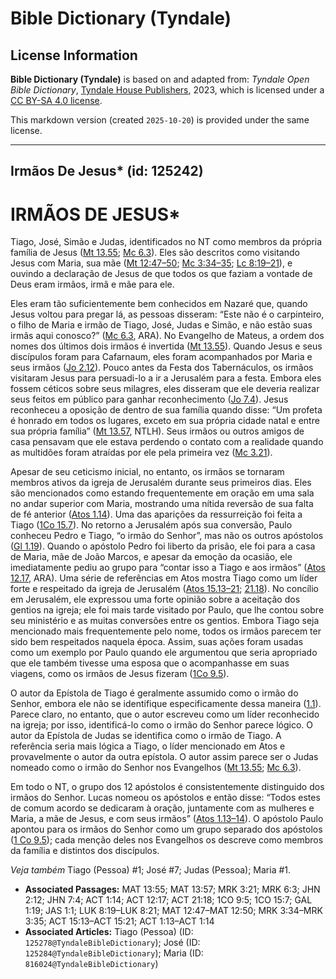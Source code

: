 # Bible Dictionary (Tyndale)

## License Information

**Bible Dictionary (Tyndale)** is based on and adapted from: _Tyndale Open Bible Dictionary_, [Tyndale House Publishers](https://tyndaleopenresources.com/), 2023, which is licensed under a [CC BY-SA 4.0 license](https://creativecommons.org/licenses/by-sa/4.0/legalcode.en).

This markdown version (created `2025-10-20`) is provided under the same license.



--------------------------------

## Irmãos De Jesus* (id: 125242)

IRMÃOS DE JESUS\*
=================

Tiago, José, Simão e Judas, identificados no NT como membros da própria família de Jesus ([Mt 13\.55](https://ref.ly/Matt13:55); [Mc 6\.3](https://ref.ly/Mark6:3)). Eles são descritos como visitando Jesus com Maria, sua mãe ([Mt 12:47–50](https://ref.ly/Matt12:47-Matt12:50); [Mc 3:34–35](https://ref.ly/Mark3:34-Mark3:35); [Lc 8:19–21](https://ref.ly/Luke8:19-Luke8:21)), e ouvindo a declaração de Jesus de que todos os que faziam a vontade de Deus eram irmãos, irmã e mãe para ele.

Eles eram tão suficientemente bem conhecidos em Nazaré que, quando Jesus voltou para pregar lá, as pessoas disseram: “Este não é o carpinteiro, o filho de Maria e irmão de Tiago, José, Judas e Simão, e não estão suas irmãs aqui conosco?” ([Mc 6\.3](https://ref.ly/Mark6:3), ARA). No Evangelho de Mateus, a ordem dos nomes dos últimos dois irmãos é invertida ([Mt 13\.55](https://ref.ly/Matt13:55)). Quando Jesus e seus discípulos foram para Cafarnaum, eles foram acompanhados por Maria e seus irmãos ([Jo 2\.12](https://ref.ly/John2:12)). Pouco antes da Festa dos Tabernáculos, os irmãos visitaram Jesus para persuadi\-lo a ir a Jerusalém para a festa. Embora eles fossem céticos sobre seus milagres, eles disseram que ele deveria realizar seus feitos em público para ganhar reconhecimento ([Jo 7\.4](https://ref.ly/John7:4)). Jesus reconheceu a oposição de dentro de sua família quando disse: “Um profeta é honrado em todos os lugares, exceto em sua própria cidade natal e entre sua própria família” ([Mt 13\.57](https://ref.ly/Matt13:57), NTLH). Seus irmãos ou outros amigos de casa pensavam que ele estava perdendo o contato com a realidade quando as multidões foram atraídas por ele pela primeira vez ([Mc 3\.21](https://ref.ly/Mark3:21)).

Apesar de seu ceticismo inicial, no entanto, os irmãos se tornaram membros ativos da igreja de Jerusalém durante seus primeiros dias. Eles são mencionados como estando frequentemente em oração em uma sala no andar superior com Maria, mostrando uma nítida reversão de sua falta de fé anterior ([Atos 1\.14](https://ref.ly/Acts1:14)). Uma das aparições da ressurreição foi feita a Tiago ([1Co 15\.7](https://ref.ly/1Cor15:7)). No retorno a Jerusalém após sua conversão, Paulo conheceu Pedro e Tiago, “o irmão do Senhor”, mas não os outros apóstolos ([Gl 1\.19](https://ref.ly/Gal1:19)). Quando o apóstolo Pedro foi liberto da prisão, ele foi para a casa de Maria, mãe de João Marcos, e apesar da emoção da ocasião, ele imediatamente pediu ao grupo para “contar isso a Tiago e aos irmãos” ([Atos 12\.17](https://ref.ly/Acts12:17), ARA). Uma série de referências em Atos mostra Tiago como um líder forte e respeitado da igreja de Jerusalém ([Atos 15\.13–21](https://ref.ly/Acts15:13-Acts15:21); [21\.18](https://ref.ly/Acts21:18)). No concílio em Jerusalém, ele expressou uma forte opinião sobre a aceitação dos gentios na igreja; ele foi mais tarde visitado por Paulo, que lhe contou sobre seu ministério e as muitas conversões entre os gentios. Embora Tiago seja mencionado mais frequentemente pelo nome, todos os irmãos parecem ter sido bem respeitados naquela época. Assim, suas ações foram usadas como um exemplo por Paulo quando ele argumentou que seria apropriado que ele também tivesse uma esposa que o acompanhasse em suas viagens, como os irmãos de Jesus fizeram ([1Co 9\.5](https://ref.ly/1Cor9:5)).

O autor da Epístola de Tiago é geralmente assumido como o irmão do Senhor, embora ele não se identifique especificamente dessa maneira ([1\.1](https://ref.ly/Jas1:1)). Parece claro, no entanto, que o autor escreveu como um líder reconhecido na igreja; por isso, identificá\-lo como o irmão do Senhor parece lógico. O autor da Epístola de Judas se identifica como o irmão de Tiago. A referência seria mais lógica a Tiago, o líder mencionado em Atos e provavelmente o autor da outra epístola. O autor assim parece ser o Judas nomeado como o irmão do Senhor nos Evangelhos ([Mt 13\.55](https://ref.ly/Matt13:55); [Mc 6\.3](https://ref.ly/Mark6:3)).

Em todo o NT, o grupo dos 12 apóstolos é consistentemente distinguido dos irmãos do Senhor. Lucas nomeou os apóstolos e então disse: “Todos estes de comum acordo se dedicaram à oração, juntamente com as mulheres e Maria, a mãe de Jesus, e com seus irmãos” ([Atos 1\.13–14](https://ref.ly/Acts1:13-Acts1:14)). O apóstolo Paulo apontou para os irmãos do Senhor como um grupo separado dos apóstolos ([1 Co 9\.5](https://ref.ly/1Cor9:5)); cada menção deles nos Evangelhos os descreve como membros da família e distintos dos discípulos.

*Veja também* Tiago (Pessoa) \#1; José \#7; Judas (Pessoa); Maria \#1.

* **Associated Passages:** MAT 13:55; MAT 13:57; MRK 3:21; MRK 6:3; JHN 2:12; JHN 7:4; ACT 1:14; ACT 12:17; ACT 21:18; 1CO 9:5; 1CO 15:7; GAL 1:19; JAS 1:1; LUK 8:19–LUK 8:21; MAT 12:47–MAT 12:50; MRK 3:34–MRK 3:35; ACT 15:13–ACT 15:21; ACT 1:13–ACT 1:14
* **Associated Articles:** Tiago (Pessoa) (ID: `125278@TyndaleBibleDictionary`); José (ID: `125284@TyndaleBibleDictionary`); Maria (ID: `816024@TyndaleBibleDictionary`)

